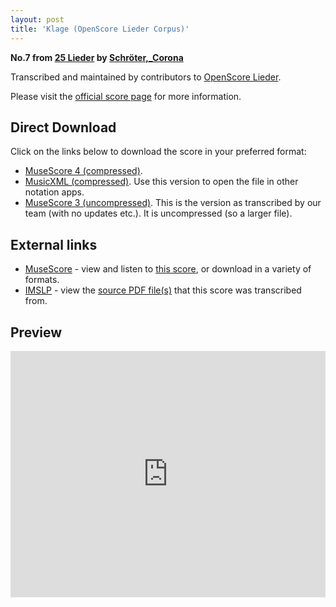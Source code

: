 ```yaml
---
layout: post
title: 'Klage (OpenScore Lieder Corpus)'
---
```


__No.7 from [25 Lieder](https://fourscoreandmore.org/openscore/lieder/Schr%C3%B6ter,_Corona/25_Lieder/) by [Schröter,_Corona](https://fourscoreandmore.org/openscore/lieder/Schr%C3%B6ter,_Corona)__

Transcribed and maintained by contributors to [OpenScore Lieder].

Please visit the [official score page] for more information.

[official score page]: https://musescore.com/openscore-lieder-corpus/scores/6022417
[OpenScore Lieder]: https://musescore.com/openscore-lieder-corpus

## Direct Download

Click on the links below to download the score in your preferred format:
- [MuseScore 4 (compressed)](https://fourscoreandmore.org/openscore/lieder/Schr%C3%B6ter,_Corona/25_Lieder/07_Klage.mscz).
- [MusicXML (compressed)](https://fourscoreandmore.org/openscore/lieder/Schr%C3%B6ter,_Corona/25_Lieder/07_Klage.mxl). Use this version to open the file in other notation apps.
- [MuseScore 3 (uncompressed)](https://raw.githubusercontent.com/OpenScore/Lieder/refs/heads/main/scores/Schr%C3%B6ter,_Corona/25_Lieder/07_Klage/lc6022417.mscx). This is the version as transcribed by our team (with no updates etc.). It is uncompressed (so a larger file).

## External links

- [MuseScore] - view and listen to [this score][MuseScore], or download in a variety of formats.
- [IMSLP] - view the [source PDF file(s)][IMSLP] that this score was transcribed from.

[MuseScore]: https://musescore.com/score/6022417
[IMSLP]: https://imslp.org/wiki/Special:ReverseLookup/109659

## Preview

<iframe width="100%" height="394" src="https://musescore.com/openscore-lieder-corpus/scores/6022417/embed" frameborder="0" allowfullscreen allow="autoplay; fullscreen"></iframe>
